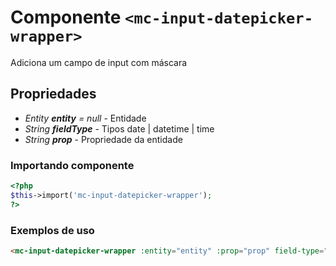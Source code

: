 # Componente `<mc-input-datepicker-wrapper>`
Adiciona um campo de input com máscara

## Propriedades
- *Entity **entity** = null* - Entidade
- *String **fieldType*** - Tipos date | datetime | time
- *String **prop*** - Propriedade da entidade
### Importando componente
```PHP
<?php 
$this->import('mc-input-datepicker-wrapper');
?>
```
### Exemplos de uso
```HTML
<mc-input-datepicker-wrapper :entity="entity" :prop="prop" field-type="date"></mc-input-datepicker-wrapper>
```